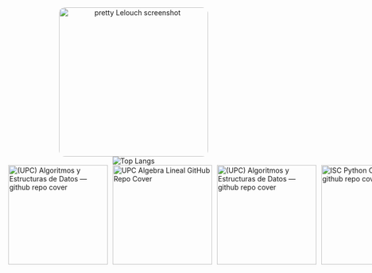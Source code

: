 <div align="center">
  <a href="https://postimg.cc/QHxxqPR3">
    <img src="https://i.postimg.cc/Ghv8bnKH/Imagetwitter-com202308-2.webp" alt="pretty Lelouch screenshot" width="300" style="border-radius: 12px;"/>
  </a>
</div>

<div align="center">
  <img src="https://github-readme-stats.vercel.app/api/top-langs/?username=ziajoriii7&theme=buefy" alt="Top Langs"/>
</div>



<div style="display: flex;">
    <a href="https://github.com/ziajoriii7/UPC-Algoritmos-y-Estructuras-de-datos" style="margin-right: 10px";>
        <img src="https://i.postimg.cc/kg48SxTW/UPC-Algoritmos-y-Estructuras-de-Datos-github-repo-cover-copy.jpg" alt="(UPC) Algoritmos y Estructuras de Datos — github repo cover" width="200"/>
    </a>
    <a href="https://github.com/ziajoriii7/UPC_Linear-Algebra" style="margin-right: 10px";>
        <img src="https://i.postimg.cc/59wmMpc9/UPC-Algebra-Lineal-github-repo-cover.png" alt="UPC Algebra Lineal GitHub Repo Cover" width="200"/>
    </a>
    <a href="https://dub.sh/UPC-Física-para-CC" style="margin-right: 10px";>
        <img src="https://i.postimg.cc/1XWSst3p/image.png" alt="(UPC) Algoritmos y Estructuras de Datos — github repo cover" width="200"/>
    </a>
    <a href="https://github.com/ziajoriii7/ISC-Python-Coursera" style="margin-right: 10px";>
        <img src="https://i.postimg.cc/5y9hjVHb/image.png" alt="ISC Python Coursera — github repo cover" width="200"/>
    </a>


    
</div>

